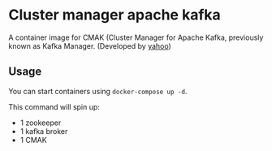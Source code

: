 # Cluster manager apache kafka #

A container image for CMAK (Cluster Manager for Apache Kafka, previously known as Kafka Manager. (Developed by [yahoo](https://github.com/yahoo/CMAK))


## Usage ##
You can start containers using ```docker-compose up -d```.

This command will spin up:
- 1 zookeeper
- 1 kafka broker
- 1 CMAK